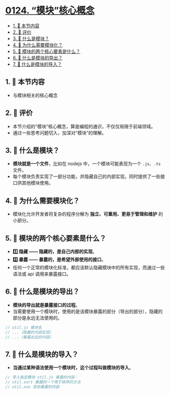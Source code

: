 # [0124. “模块”核心概念](https://github.com/tnotesjs/TNotes.javascript/tree/main/notes/0124.%20%E2%80%9C%E6%A8%A1%E5%9D%97%E2%80%9D%E6%A0%B8%E5%BF%83%E6%A6%82%E5%BF%B5)

<!-- region:toc -->

- [1. 🎯 本节内容](#1--本节内容)
- [2. 🫧 评价](#2--评价)
- [3. 🤔 什么是模块？](#3--什么是模块)
- [4. 🤔 为什么需要模块化？](#4--为什么需要模块化)
- [5. 🤔 模块的两个核心要素是什么？](#5--模块的两个核心要素是什么)
- [6. 🤔 什么是模块的导出？](#6--什么是模块的导出)
- [7. 🤔 什么是模块的导入？](#7--什么是模块的导入)

<!-- endregion:toc -->

## 1. 🎯 本节内容

- 与模块相关的核心概念

## 2. 🫧 评价

- 本节介绍的“模块”核心概念，算是编程的通识，不仅仅局限于前端领域。
- 通过一些思考问题切入，加深对“模块”的理解。

## 3. 🤔 什么是模块？

- **模块就是一个文件**，比如在 nodejs 中，一个模块可能表现为一个 `.js`、`.ts` 文件。
- 每个模块负责实现了一部分功能，并隐藏自己的内部实现，同时提供了一些接口供其他模块使用。

## 4. 🤔 为什么需要模块化？

- 模块化允许开发者将复杂的程序分解为 **独立、可重用、更易于管理和维护** 的小部分。

## 5. 🤔 模块的两个核心要素是什么？

- **1️⃣ 隐藏 —— 隐藏的，是自己内部的实现**。
- **2️⃣ 暴露 —— 暴露的，是希望外部使用的接口**。
- 任何一个正常的模块化标准，都应该默认隐藏模块中的所有实现，而通过一些语法或 api 调用来暴露接口。

## 6. 🤔 什么是模块的导出？

- **模块的导出就是暴露接口的过程**。
- 当需要使用一个模块时，使用的是该模块暴露的部分（导出的部分），隐藏的部分是永远无法使用的。

```js
// util.js 模块名
// ...（隐藏的内部实现）
// ...（暴露出去的内容）
```

## 7. 🤔 什么是模块的导入？

- **当通过某种语法使用一个模块时，这个过程叫做模块的导入**。

```js
// 导入指定模块 util.js 暴露的内容：
// util.sort 暴露的一个用于排序的方法
// util.xxx 其他暴露的内容
```
